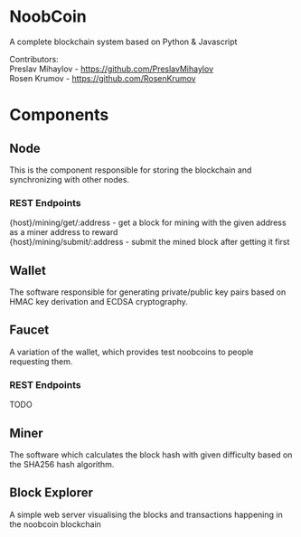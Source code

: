 # NoobCoin
A complete blockchain system based on Python & Javascript

Contributors:  
Preslav Mihaylov - https://github.com/PreslavMihaylov  
Rosen Krumov - https://github.com/RosenKrumov

# Components

## Node
This is the component responsible for storing the blockchain and synchronizing with other nodes.

### REST Endpoints
{host}/mining/get/:address - get a block for mining with the given address as a miner address to reward  
{host}/mining/submit/:address - submit the mined block after getting it first

## Wallet
The software responsible for generating private/public key pairs based on HMAC key derivation and ECDSA cryptography.

## Faucet
A variation of the wallet, which provides test noobcoins to people requesting them.

### REST Endpoints
TODO

## Miner
The software which calculates the block hash with given difficulty based on the SHA256 hash algorithm.

## Block Explorer
A simple web server visualising the blocks and transactions happening in the noobcoin blockchain
